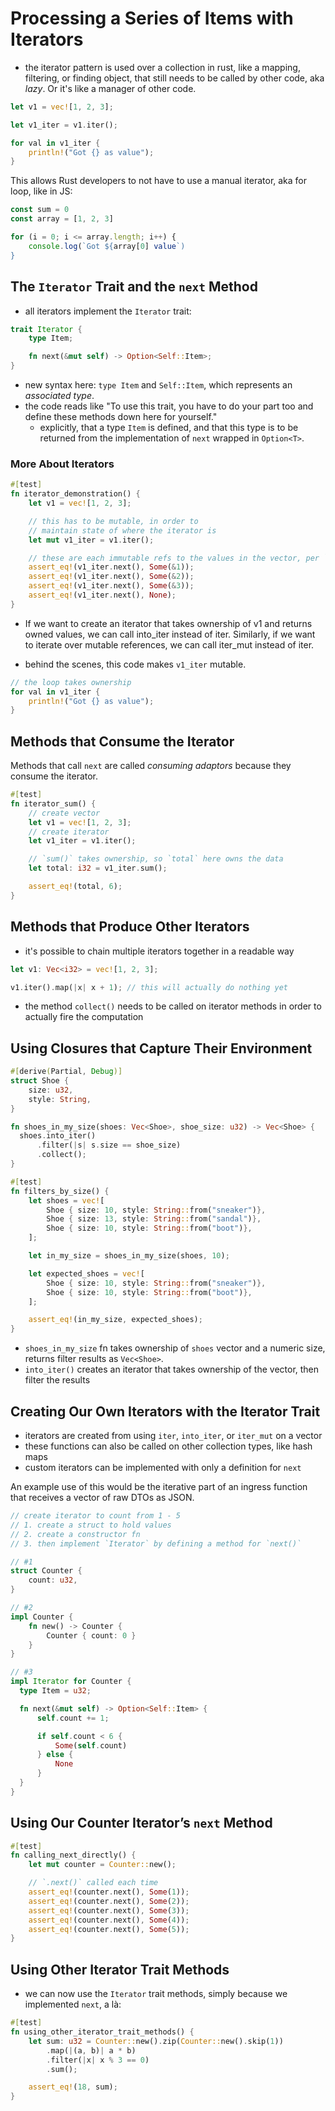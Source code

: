# Processing a Series of Items with Iterators

- the iterator pattern is used over a collection in rust, like a mapping, filtering, or finding object, that still needs to be called by other code, aka _lazy_. Or it's like a manager of other code.

```rust
let v1 = vec![1, 2, 3];

let v1_iter = v1.iter();

for val in v1_iter {
    println!("Got {} as value");
}
```

This allows Rust developers to not have to use a manual iterator, aka for loop, like in JS:

```javascript
const sum = 0
const array = [1, 2, 3]

for (i = 0; i <= array.length; i++) {
    console.log(`Got ${array[0] value`)
} 
```

## The `Iterator` Trait and the `next` Method

- all iterators implement the `Iterator` trait:

```rust
trait Iterator {
    type Item;

    fn next(&mut self) -> Option<Self::Item>;
}
```

- new syntax here: `type Item` and `Self::Item`, which represents an _associated type_.
- the code reads like "To use this trait, you have to do your part too and define these methods down here for yourself."
  - explicitly, that a type `Item` is defined, and that this type is to be returned from the implementation of `next` wrapped in `Option<T>`.

### More About Iterators

```rust
#[test]
fn iterator_demonstration() {
    let v1 = vec![1, 2, 3];

    // this has to be mutable, in order to 
    // maintain state of where the iterator is
    let mut v1_iter = v1.iter();

    // these are each immutable refs to the values in the vector, per `iter()`
    assert_eq!(v1_iter.next(), Some(&1));
    assert_eq!(v1_iter.next(), Some(&2));
    assert_eq!(v1_iter.next(), Some(&3));
    assert_eq!(v1_iter.next(), None);
}
```
- If we want to create an iterator that takes ownership of v1 and returns owned values, we can call into_iter instead of iter. Similarly, if we want to iterate over mutable references, we can call iter_mut instead of iter.

- behind the scenes, this code makes `v1_iter` mutable.

```rust
// the loop takes ownership
for val in v1_iter {
    println!("Got {} as value");
}
```

## Methods that Consume the Iterator

Methods that call `next` are called *consuming adaptors* because they consume the iterator.

```rust
#[test]
fn iterator_sum() {
    // create vector
    let v1 = vec![1, 2, 3];
    // create iterator
    let v1_iter = v1.iter();

    // `sum()` takes ownership, so `total` here owns the data
    let total: i32 = v1_iter.sum();

    assert_eq!(total, 6);
}
```

## Methods that Produce Other Iterators

- it's possible to chain multiple iterators together in a readable way

```rust
let v1: Vec<i32> = vec![1, 2, 3];

v1.iter().map(|x| x + 1); // this will actually do nothing yet
```

- the method `collect()` needs to be called on iterator methods in order to actually fire the computation

## Using Closures that Capture Their Environment

```rust
#[derive(Partial, Debug)]
struct Shoe {
    size: u32,
    style: String,
}

fn shoes_in_my_size(shoes: Vec<Shoe>, shoe_size: u32) -> Vec<Shoe> {
  shoes.into_iter()
      .filter(|s| s.size == shoe_size)
      .collect();
}

#[test]
fn filters_by_size() {
    let shoes = vec![
        Shoe { size: 10, style: String::from("sneaker")},
        Shoe { size: 13, style: String::from("sandal")},
        Shoe { size: 10, style: String::from("boot")},
    ];

    let in_my_size = shoes_in_my_size(shoes, 10);

    let expected_shoes = vec![
        Shoe { size: 10, style: String::from("sneaker")},
        Shoe { size: 10, style: String::from("boot")},
    ];

    assert_eq!(in_my_size, expected_shoes);
}

```

- `shoes_in_my_size` fn takes ownership of `shoes` vector and a numeric size, returns filter results as `Vec<Shoe>`.
- `into_iter()` creates an iterator that takes ownership of the vector, then filter the results

## Creating Our Own Iterators with the Iterator Trait

- iterators are created from using `iter`, `into_iter`, or `iter_mut` on a vector
- these functions can also be called on other collection types, like hash maps
- custom iterators can be implemented with only a definition for `next`

An example use of this would be the iterative part of an ingress function that receives a vector of raw DTOs as JSON.  

```rust
// create iterator to count from 1 - 5
// 1. create a struct to hold values
// 2. create a constructor fn
// 3. then implement `Iterator` by defining a method for `next()`

// #1
struct Counter {
    count: u32,
}

// #2
impl Counter {
    fn new() -> Counter {
        Counter { count: 0 }
    }
}

// #3
impl Iterator for Counter {
  type Item = u32;

  fn next(&mut self) -> Option<Self::Item> {
      self.count += 1;

      if self.count < 6 {
          Some(self.count)
      } else {
          None
      }
  }
}

```

## Using Our Counter Iterator’s `next` Method

```rust
#[test]
fn calling_next_directly() {
    let mut counter = Counter::new();

    // `.next()` called each time
    assert_eq!(counter.next(), Some(1)); 
    assert_eq!(counter.next(), Some(2));
    assert_eq!(counter.next(), Some(3));
    assert_eq!(counter.next(), Some(4));
    assert_eq!(counter.next(), Some(5));
}

```

## Using Other Iterator Trait Methods

- we can now use the `Iterator` trait methods, simply because we implemented `next`, a là:

```rust
#[test]
fn using_other_iterator_trait_methods() {
    let sum: u32 = Counter::new().zip(Counter::new().skip(1))
        .map(|(a, b)| a * b)
        .filter(|x| x % 3 == 0)
        .sum();

    assert_eq!(18, sum);
}